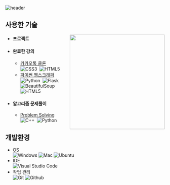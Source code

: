 ![header](https://capsule-render.vercel.app/api?type=waving&color=auto&text=Seongdo%20Yoon&fontColor=FFFFFF&fontSize=50&height=150&fontAlignY=35)

## 사용한 기술

<a href="https://solved.ac/sdyoon94"><img align="right" src="http://mazassumnida.wtf/api/v2/generate_badge?boj=sdyoon94" width=300px/></a>

- #### 프로젝트
- #### 완료한 강의
  - [카카오톡 클론](https://github.com/sdyoon94/kokoa-clone)<br/>
    ![CSS3](https://img.shields.io/badge/css3-%231572B6.svg?style=for-the-badge&logo=css3&logoColor=white)&nbsp;
    ![HTML5](https://img.shields.io/badge/html5-%23E34F26.svg?style=for-the-badge&logo=html5&logoColor=white)
  - [파이썬 웹스크래퍼](https://github.com/sdyoon94/Web-Scrapper)<br/>
    ![Python](https://img.shields.io/badge/Python-3776AB.svg?style=for-the-badge&logo=Python&logoColor=white)&nbsp;
    ![Flask](https://img.shields.io/badge/Flask-000000.svg?style=for-the-badge&logo=Flask&logoColor=white)&nbsp;
    ![BeautifulSoup](https://img.shields.io/badge/BeautifulSoup-000000.svg?style=for-the-badge)
    ![HTML5](https://img.shields.io/badge/html5-%23E34F26.svg?style=for-the-badge&logo=html5&logoColor=white)
- #### 알고리즘 문제풀이
  - [Problem Solving](https://github.com/sdyoon94/Problem-Solving)<br/>
    ![C++](https://img.shields.io/badge/c++-00599C?style=for-the-badge&logo=c%2B%2B&logoColor=white)&nbsp;
    ![Python](https://img.shields.io/badge/Python-3776AB.svg?style=for-the-badge&logo=Python&logoColor=white)&nbsp;

## 개발환경

- OS<br/>
  ![Windows](https://img.shields.io/badge/Windows-0078D6?style=for-the-badge&logo=windows&logoColor=white)
  ![Mac](https://img.shields.io/badge/macOS-000000?style=for-the-badge&logo=macOS&logoColor=white)
  ![Ubuntu](https://img.shields.io/badge/Ubuntu-E95420?style=for-the-badge&logo=ubuntu&logoColor=white)
- IDE<br/>
  ![Visual Studio Code](https://img.shields.io/badge/Visual%20Studio%20Code-0078d7.svg?style=for-the-badge&logo=visual-studio-code&logoColor=white)
- 작업 관리<br/>
  ![Git](https://img.shields.io/badge/Git-F05032?style=for-the-badge&logo=Git&logoColor=white)
  ![Github](https://img.shields.io/badge/Github-181717?style=for-the-badge&logo=GitHub&logoColor=white)
